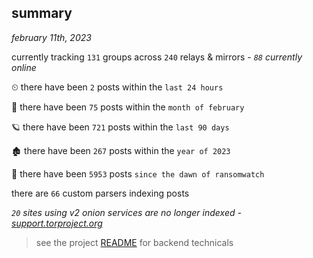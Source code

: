 
## summary
_february 11th, 2023_

currently tracking `131` groups across `240` relays & mirrors - _`88` currently online_

⏲ there have been `2` posts within the `last 24 hours`

🦈 there have been `75` posts within the `month of february`

🪐 there have been `721` posts within the `last 90 days`

🏚 there have been `267` posts within the `year of 2023`

🦕 there have been `5953` posts `since the dawn of ransomwatch`

there are `66` custom parsers indexing posts

_`20` sites using v2 onion services are no longer indexed - [support.torproject.org](https://support.torproject.org/onionservices/v2-deprecation/)_

> see the project [README](https://github.com/joshhighet/ransomwatch#ransomwatch--) for backend technicals
